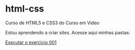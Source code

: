 # html-css
 Curso de HTML5 e CSS3 do Curso em Vídeo


Estou aprendendo a criar sites. Acesse aqui minhas pastas:

<a href="https://raquelpds.github.io/html-css/exercícios/ex001/index.html"> Executar o exercício 001 </a>